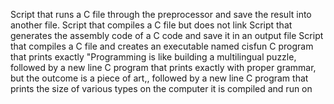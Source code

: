 Script that runs a C file through the preprocessor and save the result into another file.
Script that compiles a C file but does not link
Script that generates the assembly code of a C code and save it in an output file
Script that compiles a C file and creates an executable named cisfun
C program that prints exactly "Programming is like building a multilingual puzzle, followed by a new line
C program that prints exactly with proper grammar, but the outcome is a piece of art,, followed by a new line
C program that prints the size of various types on the computer it is compiled and run on
